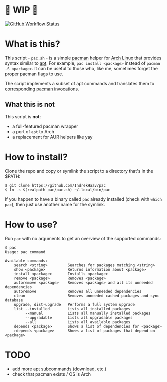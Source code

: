 # 🚧 WIP 🚧

[![GitHub Workflow Status](https://img.shields.io/github/actions/workflow/status/IndrekHaav/pac/lint.yml?branch=main&label=lint)](https://github.com/IndrekHaav/pac/actions/workflows/lint.yml)

# What is this?

This script - `pac.sh` - is a simple [pacman](https://wiki.archlinux.org/title/Pacman) helper for [Arch Linux](https://archlinux.org/) that provides syntax similar to [apt](https://wiki.debian.org/AptCLI). For example, `pac install <package>` instead of `pacman -S <package>`. It can be useful to those who, like me, sometimes forget the proper pacman flags to use.

The script implements a subset of apt commands and translates them to [corresponding pacman invocations](https://wiki.archlinux.org/title/Pacman/Rosetta).

## What this is not

This script is **not**:

 - a full-featured pacman wrapper
 - a port of `apt` to Arch
 - a replacement for AUR helpers like yay

# How to install?

Clone the repo and copy or symlink the script to a directory that's in the $PATH:

```shell
$ git clone https://github.com/IndrekHaav/pac
$ ln -s $(realpath pac/pac.sh) ~/.local/bin/pac
```

If you happen to have a binary called `pac` already installed (check with `which pac`), then just use another name for the symlink.

# How to use?

Run `pac` with no arguments to get an overview of the supported commands:

```shell
$ pac
Usage: pac command

Available commands:
    search <string>         Searches for packages matching <string>
    show <package>          Returns information about <package>
    install <package>       Installs <package>
    remove <package>        Removes <package>
    autoremove <package>    Removes <package> and all its unneeded dependencies
    autoremove              Removes all unneeded dependencies
    clean                   Removes unneeded cached packages and sync database
    upgrade, dist-upgrade   Performs a full system upgrade
    list --installed        Lists all installed packages
         --manual           Lists all manually installed packages
         --upgradable       Lists all upgradable packages
         --all              Lists all available packages
    depends <package>       Shows a list of dependencies for <package>
    rdepends <package>      Shows a list of packages that depend on <package>
```

# TODO

- add more apt subcommands (download, etc.)
- check that pacman exists / OS is Arch
